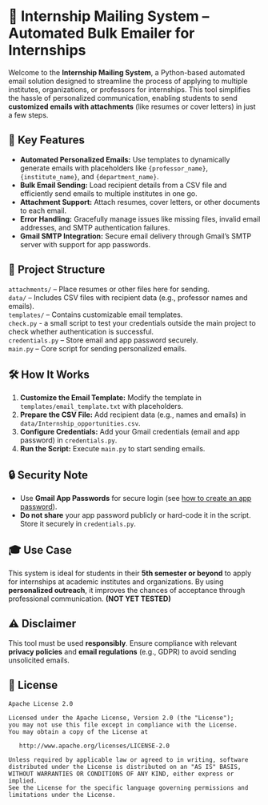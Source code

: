 # 📧 Internship Mailing System – Automated Bulk Emailer for Internships

Welcome to the **Internship Mailing System**, a Python-based automated email solution designed to streamline the process of applying to multiple institutes, organizations, or professors for internships. This tool simplifies the hassle of personalized communication, enabling students to send **customized emails with attachments** (like resumes or cover letters) in just a few steps.

## 🚀 Key Features
- **Automated Personalized Emails:** Use templates to dynamically generate emails with placeholders like `{professor_name}`, `{institute_name}`, and `{department_name}`.
- **Bulk Email Sending:** Load recipient details from a CSV file and efficiently send emails to multiple institutes in one go.
- **Attachment Support:** Attach resumes, cover letters, or other documents to each email.
- **Error Handling:** Gracefully manage issues like missing files, invalid email addresses, and SMTP authentication failures.
- **Gmail SMTP Integration:** Secure email delivery through Gmail’s SMTP server with support for app passwords.

## 📂 Project Structure
`attachments/` – Place resumes or other files here for sending.<br>
`data/` – Includes CSV files with recipient data (e.g., professor names and emails).<br>
`templates/` – Contains customizable email templates.<br>
`check.py` - a small script to test your credentials outside the main project to check whether authentication is successful.<br>
`credentials.py` – Store email and app password securely.<br>
`main.py` – Core script for sending personalized emails.

## 🛠️ How It Works
1. **Customize the Email Template:** Modify the template in `templates/email_template.txt` with placeholders.
2. **Prepare the CSV File:** Add recipient data (e.g., names and emails) in `data/Internship_opportunities.csv`.
3. **Configure Credentials:** Add your Gmail credentials (email and app password) in `credentials.py`.
4. **Run the Script:** Execute `main.py` to start sending emails.

## 🔒 Security Note
- Use **Gmail App Passwords** for secure login (see [how to create an app password](https://myaccount.google.com/apppasswords)).
- **Do not share** your app password publicly or hard-code it in the script. Store it securely in `credentials.py`.

## 🎓 Use Case
This system is ideal for students in their **5th semester or beyond** to apply for internships at academic institutes and organizations. By using **personalized outreach**, it improves the chances of acceptance through professional communication.
<b>(NOT YET TESTED)</b>

## ⚠️ Disclaimer
This tool must be used **responsibly**. Ensure compliance with relevant **privacy policies** and **email regulations** (e.g., GDPR) to avoid sending unsolicited emails.

## 🪪 License
```text
Apache License 2.0

Licensed under the Apache License, Version 2.0 (the "License");
you may not use this file except in compliance with the License.
You may obtain a copy of the License at

   http://www.apache.org/licenses/LICENSE-2.0

Unless required by applicable law or agreed to in writing, software
distributed under the License is distributed on an "AS IS" BASIS,
WITHOUT WARRANTIES OR CONDITIONS OF ANY KIND, either express or implied.
See the License for the specific language governing permissions and
limitations under the License.
```


